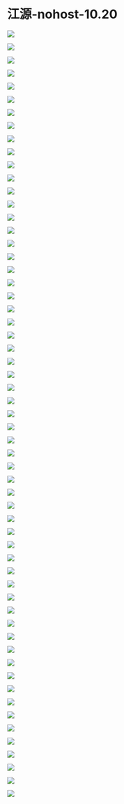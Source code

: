 # 江源-nohost-10.20

![](images\094900551VXvZpf\201905130949_4.png)

![](images\094900551VXvZpf\201905130949_5.png)

![](images\094900551VXvZpf\201905130949_6.png)

![](images\094900551VXvZpf\201905130949_7.png)

![](images\094900551VXvZpf\201905130949_8.png)

![](images\094900551VXvZpf\201905130949_9.png)

![](images\094900551VXvZpf\201905130949_10.png)

![](images\094900551VXvZpf\201905130949_11.png)

![](images\094900551VXvZpf\201905130949_12.png)

![](images\094900551VXvZpf\201905130949_13.png)

![](images\094900551VXvZpf\201905130949_14.png)

![](images\094900551VXvZpf\201905130949_15.png)

![](images\094900551VXvZpf\201905130949_16.png)

![](images\094900551VXvZpf\201905130949_17.png)

![](images\094900551VXvZpf\201905130949_18.png)

![](images\094900551VXvZpf\201905130949_19.png)

![](images\094900551VXvZpf\201905130949_20.png)

![](images\094900551VXvZpf\201905130949_21.png)

![](images\094900551VXvZpf\201905130949_22.png)

![](images\094900551VXvZpf\201905130949_23.png)

![](images\094900551VXvZpf\201905130949_24.png)

![](images\094900551VXvZpf\201905130949_25.png)

![](images\094900551VXvZpf\201905130949_26.png)

![](images\094900551VXvZpf\201905130949_27.png)

![](images\094900551VXvZpf\201905130949_28.png)

![](images\094900551VXvZpf\201905130949_29.png)

![](images\094900551VXvZpf\201905130949_30.png)

![](images\094900551VXvZpf\201905130949_31.png)

![](images\094900551VXvZpf\201905130949_32.png)

![](images\094900551VXvZpf\201905130949_33.png)

![](images\094900551VXvZpf\201905130949_34.png)

![](images\094900551VXvZpf\201905130949_35.png)

![](images\094900551VXvZpf\201905130949_36.png)

![](images\094900551VXvZpf\201905130949_37.png)

![](images\094900551VXvZpf\201905130949_38.png)

![](images\094900551VXvZpf\201905130949_39.png)

![](images\094900551VXvZpf\201905130949_40.png)

![](images\094900551VXvZpf\201905130949_41.png)

![](images\094900551VXvZpf\201905130949_42.png)

![](images\094900551VXvZpf\201905130949_43.png)

![](images\094900551VXvZpf\201905130949_44.png)

![](images\094900551VXvZpf\201905130949_45.png)

![](images\094900551VXvZpf\201905130949_46.png)

![](images\094900551VXvZpf\201905130949_47.png)

![](images\094900551VXvZpf\201905130949_48.png)

![](images\094900551VXvZpf\201905130949_49.png)

![](images\094900551VXvZpf\201905130949_50.png)

![](images\094900551VXvZpf\201905130949_51.png)

![](images\094900551VXvZpf\201905130949_52.png)

![](images\094900551VXvZpf\201905130949_53.png)

![](images\094900551VXvZpf\201905130949_54.png)

![](images\094900551VXvZpf\201905130949_55.png)

![](images\094900551VXvZpf\201905130949_56.png)

![](images\094900551VXvZpf\201905130949_57.png)

![](images\094900551VXvZpf\201905130949_58.png)

![](images\094900551VXvZpf\201905130949_59.png)

![](images\094900551VXvZpf\201905130949_60.png)

![](images\094900551VXvZpf\201905130949_61.png)

![](images\094900551VXvZpf\201905130949_62.png)

